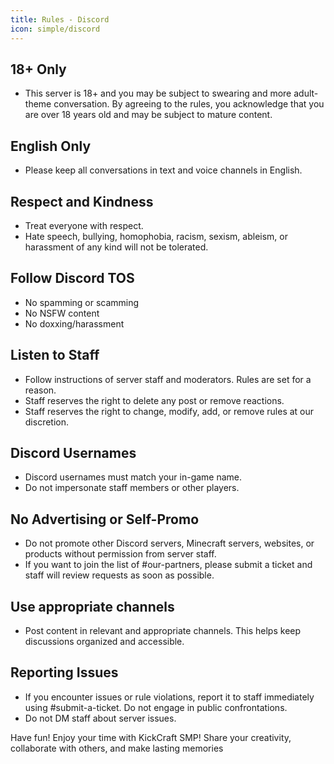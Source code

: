 ```yaml
---
title: Rules - Discord
icon: simple/discord
---
```


## 18+ Only
- This server is 18+ and you may be subject to swearing and more adult-theme conversation. By agreeing to the rules, you acknowledge that you are over 18 years old and may be subject to mature content.

## English Only
- Please keep all conversations in text and voice channels in English.

## Respect and Kindness
- Treat everyone with respect.
- Hate speech, bullying, homophobia, racism, sexism, ableism, or harassment of any kind will not be tolerated.

## Follow Discord TOS
- No spamming or scamming
- No NSFW content
- No doxxing/harassment

## Listen to Staff
- Follow instructions of server staff and moderators. Rules are set for a reason.
- Staff reserves the right to delete any post or remove reactions.
- Staff reserves the right to change, modify, add, or remove rules at our discretion.

## Discord Usernames
- Discord usernames must match your in-game name.
- Do not impersonate staff members or other players.

## No Advertising or Self-Promo
- Do not promote other Discord servers, Minecraft servers, websites, or products without permission from server staff.
- If you want to join the list of #our-partners, please submit a ticket and staff will review requests as soon as possible.

## Use appropriate channels
- Post content in relevant and appropriate channels. This helps keep discussions organized and accessible.

## Reporting Issues
- If you encounter issues or rule violations, report it to staff immediately using #submit-a-ticket. Do not engage in public confrontations.
- Do not DM staff about server issues.

Have fun!
Enjoy your time with KickCraft SMP! Share your creativity, collaborate with others, and make lasting memories
